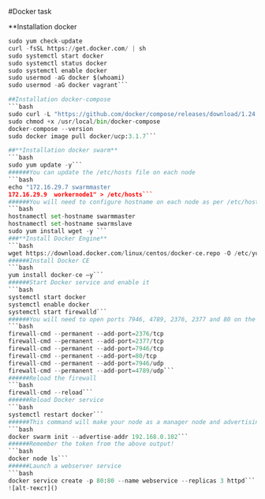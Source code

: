 #Docker task 

**Installation docker
```python
sudo yum check-update
curl -fsSL https://get.docker.com/ | sh
sudo systemctl start docker
sudo systemctl status docker
sudo systemctl enable docker
sudo usermod -aG docker $(whoami)
sudo usermod -aG docker vagrant```

##Installation docker-compose
```bash
sudo curl -L "https://github.com/docker/compose/releases/download/1.24.0/docker-compose-$(uname -s)-$(uname -m)" -o /usr/local/bin/docker-compose
sudo chmod +x /usr/local/bin/docker-compose
docker-compose --version
sudo docker image pull docker/ucp:3.1.7```

##**Installation docker swarm**
```bash
sudo yum update -y```
######You can update the /etc/hosts file on each node
```bash 
echo "172.16.29.7 swarmmaster
172.16.29.9  workernode1" > /etc/hosts```
######You will need to configure hostname on each node as per /etc/hosts file 
```bash
hostnamectl set-hostname swarmmaster
hostnamectl set-hostname swarmslave
sudo yum install wget -y ```
###**Install Docker Engine**
```bash 
wget https://download.docker.com/linux/centos/docker-ce.repo -O /etc/yum.repos.d/docker.repo```
######Install Docker CE
```bash 
yum install docker-ce –y```
######Start Docker service and enable it
```bash
systemctl start docker
systemctl enable docker
systemctl start firewalld```
######You will need to open ports 7946, 4789, 2376, 2377 and 80 on the firewall for a swarm cluster to work properly
```bash
firewall-cmd --permanent --add-port=2376/tcp
firewall-cmd --permanent --add-port=2377/tcp
firewall-cmd --permanent --add-port=7946/tcp
firewall-cmd --permanent --add-port=80/tcp
firewall-cmd --permanent --add-port=7946/udp
firewall-cmd --permanent --add-port=4789/udp```
######Reload the firewall
```bash
firewall-cmd --reload```
######Reload Docker service
```bash
systemctl restart docker```
######This command will make your node as a manager node and advertising it’s IP
```bash
docker swarm init --advertise-addr 192.168.0.102```
######Remember the token from the above output!
```bash
docker node ls```
######Launch a webserver service
```bash
docker service create -p 80:80 --name webservice --replicas 3 httpd```
![alt-текст]()

